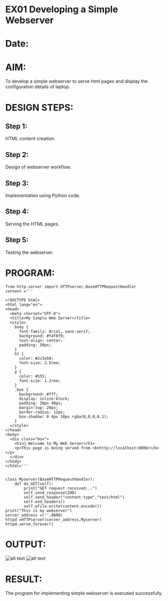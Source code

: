 # EX01 Developing a Simple Webserver

# Date:
# AIM:
To develop a simple webserver to serve html pages and display the configuration details of laptop.

# DESIGN STEPS:
## Step 1:
HTML content creation.

## Step 2:
Design of webserver workflow.

## Step 3:
Implementation using Python code.

## Step 4:
Serving the HTML pages.

## Step 5:
Testing the webserver.

# PROGRAM:
```from django.shortcuts import render
from http.server import HTTPserver,BaseHTTPRequestHandler
content ='''

<!DOCTYPE html>
<html lang="en">
<head>
  <meta charset="UTF-8">
  <title>My Simple Web Server</title>
  <style>
    body {
      font-family: Arial, sans-serif;
      background: #f4f6f9;
      text-align: center;
      padding: 50px;
    }
    h1 {
      color: #2c3e50;
      font-size: 2.5rem;
    }
    p {
      color: #555;
      font-size: 1.2rem;
    }
    .box {
      background: #fff;
      display: inline-block;
      padding: 20px 40px;
      margin-top: 20px;
      border-radius: 12px;
      box-shadow: 0 4px 10px rgba(0,0,0,0.1);
    }
  </style>
</head>
<body>
  <div class="box">
    <h1>🚀 Welcome to My Web Server</h1>
    <p>This page is being served from <b>http://localhost:8000/</b></p>
  </div>
</body>
</html>'''


class Myserver(BaseHTTPRequestHandler):
    def do_GET(self):
        print("GET request received...")
        self.send_response(200)
        self.send_header("content-type","text/html")
        self.end_headers()
        self.wfile.write(content.encode())
print("This is my webserver")
server_address =('',8000)
httpd =HTTPserver(server_address,Myserver)
httpd.serve_forever()
```
        
# OUTPUT:
![alt text](<../Screenshot 2025-09-22 091731.png>) 
![alt text](<../Screenshot 2025-09-18 184441.png>)

# RESULT:
The program for implementing simple webserver is executed successfully.
